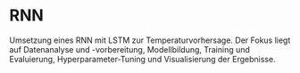 # RNN
Umsetzung eines RNN mit LSTM zur Temperaturvorhersage. Der Fokus liegt auf Datenanalyse und -vorbereitung, Modellbildung, Training und Evaluierung, Hyperparameter-Tuning und Visualisierung der Ergebnisse.
